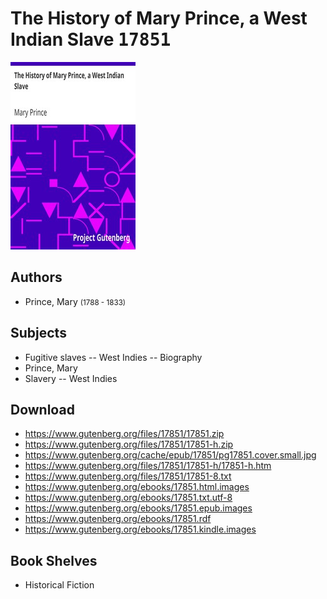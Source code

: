 # The History of Mary Prince, a West Indian Slave <kbd>17851</kbd>

![](./cover.medium.jpg "")

## Authors


 - Prince, Mary <small>(1788 - 1833)</small>

## Subjects


 - Fugitive slaves -- West Indies -- Biography
 - Prince, Mary
 - Slavery -- West Indies

## Download


 - https://www.gutenberg.org/files/17851/17851.zip
 - https://www.gutenberg.org/files/17851/17851-h.zip
 - https://www.gutenberg.org/cache/epub/17851/pg17851.cover.small.jpg
 - https://www.gutenberg.org/files/17851/17851-h/17851-h.htm
 - https://www.gutenberg.org/files/17851/17851-8.txt
 - https://www.gutenberg.org/ebooks/17851.html.images
 - https://www.gutenberg.org/ebooks/17851.txt.utf-8
 - https://www.gutenberg.org/ebooks/17851.epub.images
 - https://www.gutenberg.org/ebooks/17851.rdf
 - https://www.gutenberg.org/ebooks/17851.kindle.images

## Book Shelves


 - Historical Fiction
